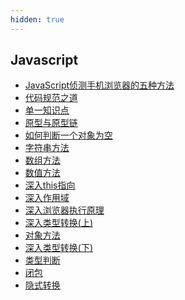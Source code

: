 ```yaml
---
hidden: true
---
```


## Javascript
* [JavaScript侦测手机浏览器的五种方法](./JavaScript侦测手机浏览器的五种方法.md)
* [代码规范之道](./代码规范之道.md)
* [单一知识点](./单一知识点.md)
* [原型与原型链](./原型与原型链.md)
* [如何判断一个对象为空](./如何判断一个对象为空.md)
* [字符串方法](./字符串方法.md)
* [数组方法](./数组方法.md)
* [数值方法](./数值方法.md)
* [深入this指向](./深入this指向.md)
* [深入作用域](./深入作用域.md)
* [深入浏览器执行原理](./深入浏览器执行原理.md)
* [深入类型转换(上)](./深入类型转换(上).md)
* [对象方法](./对象方法.md)
* [深入类型转换(下)](./深入类型转换(下).md)
* [类型判断](./类型判断.md)
* [闭包](./闭包.md)
* [隐式转换](./隐式转换.md)
